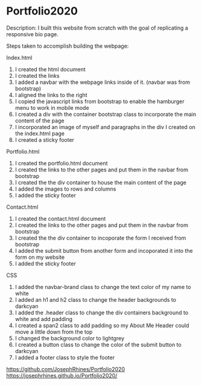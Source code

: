 # Portfolio2020
Description: I built this website from scratch with the goal of replicating a responsive bio page.

Steps taken to accomplish building the webpage:

Index.html
1. I created the html document 
2. I created the links 
3. I added a navbar with the webpage links inside of it. (navbar was from bootstrap)
4. I aligned the links to the right
5. I copied the javascript links from bootstrap to enable the hamburger menu to work in mobile mode
6. I created a div with the container bootstrap class to incorporate the main content of the page
7. I incorporated an image of myself and paragraphs in the div I created on the index.html page
8. I created a sticky footer

Portfolio.html
1. I created the portfolio.html document
2. I created the links to the other pages and put them in the navbar from bootstrap
3. I created the the div container to house the main content of the page
4. I added the images to rows and columns
5. I added the sticky footer

Contact.html
1. I created the contact.html document
2. I created the links to the other pages and put them in the navbar from bootstrap
3. I created the the div container to incoporate the form I received from bootstrap
4. I added the submit button from another form and incoporated it into the form on my website
5. I added the sticky footer

CSS
1. I added the navbar-brand class to change the text color of my name to white 
2. I added an h1 and h2 class to change the header backgrounds to darkcyan
2. I added the .header class to change the div containers background to white and add padding
3. I created a span2 class to add padding so my About Me Header could move a little down from the top 
4. I changed the background color to lightgrey
5. I created a button class to change the color of the submit button to darkcyan
6. I added a footer class to style the footer 

https://github.com/JosephRhines/Portfolio2020
https://josephrhines.github.io/Portfolio2020/
